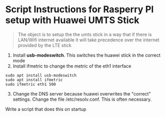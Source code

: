 # Script Instructions for Rasperry PI setup with Huawei UMTS Stick

> The object is to setup the the umts stick in a way that if there is LAN/Wifi internet available it will take precedence over the internet provided by the LTE stick

1. Install **usb-modeswitch**. This switches the huawei stick in the correct mode
2. Install ifmetric to change the metric of the eth1 interface
```shell
sudo apt install usb-modeswitch
sudo apt install ifmetric
sudo ifmetric eth1 500
```
3. Change the DNS server because huawei overwrites the "correct" settings. Change the file /etc/resolv.conf. This is often necessary.

Write a script that does this on startup

